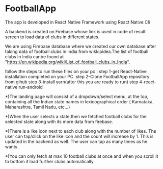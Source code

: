 # FootballApp
The app is developed in React Native Framework using React Native Cli

A backend is created on Firebase whose link is used in code of result screen to load data of clubs in different states.


We are using Firebase database where we created our own database after taking data of football clubs in india from wikkipidea.The list of football clubs In India canbe found at "https://en.wikipedia.org/wiki/List_of_football_clubs_in_India".

follow the steps to run these files on your pc :
step 1-get React-Native installation completed on your PC.
step 2-Clone FootballApp repository from gihub
step 3-install yarn(after this you are ready to run)
step 4-react-native run-android

*)The landing page will consist of a dropdown/select menu, at the top, containing all
the Indian state names in lexicographical order ( Karnataka, Maharashtra, Tamil
Nadu, etc…)

*)When the user selects a state,then we fetched football clubs for the selected state along with its more data from firebase.

*)There is a like icon next to each club along with the number of likes. The user can tap/click on the like icon and the count will increase by 1. This is updated in the backend as well. The user can tap as many times as he wants.

*)You can only fetch at max 10 football clubs at once and when you scroll it to bottom it load further clubs automatically.


